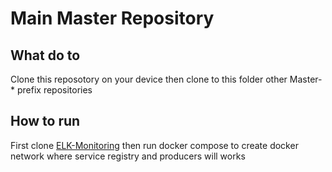 # Main Master Repository

## What do to

Clone this reposotory on your device then clone to this folder other Master-* prefix repositories

## How to run

First clone [ELK-Monitoring](https://github.com/yachoo2606/Master-ELK-monitoring) then run docker compose to create docker network where service registry and producers will works
